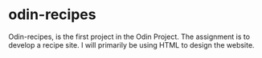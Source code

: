 # odin-recipes
Odin-recipes, is the first project in the Odin Project. The assignment is to develop a recipe site.
I will primarily be using HTML to design the website. 

